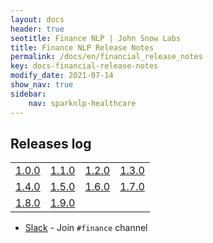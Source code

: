 ```yaml
---
layout: docs
header: true
seotitle: Finance NLP | John Snow Labs
title: Finance NLP Release Notes
permalink: /docs/en/financial_release_notes
key: docs-financial-release-notes
modify_date: 2021-07-14
show_nav: true
sidebar:
    nav: sparknlp-healthcare
---
```


<div class="h3-box" markdown="1">

## Releases log

| 	                                                                                                            |                                                                                                                                                      |                                                                                                             |                                                                                                        |
|--------------------------------------------------------------------------------------------------------------|------------------------------------------------------------------------------------------------------------------------------------------------------|-------------------------------------------------------------------------------------------------------------|--------------------------------------------------------------------------------------------------------|
| [1.0.0](https://medium.com/spark-nlp/spark-nlp-for-finance-is-released-cfa3cc7b9faa)                         | [1.1.0](https://medium.com/spark-nlp/finance-nlp-1-1-0-for-spark-nlp-has-been-released-9adf8339fe0a)                                                 | [1.2.0](https://gaddesaishailesh.medium.com/finance-nlp-1-2-0-for-spark-nlp-has-been-released-6250a52eb704) | [1.3.0](https://medium.com/@muhendisbp/finance-nlp-1-3-0-for-spark-nlp-has-been-released-7b4ed8a10f9c) |
| [1.4.0](https://medium.com/@gaddesaishailesh/finance-nlp-1-4-0-for-spark-nlp-has-been-released-c18966c6c1a6) | [1.5.0](https://medium.com/@jjmcarrascosa/finance-nlp-1-5-0-is-out-9b194ccabc46)                                                                     | [1.6.0](https://medium.com/@jjmcarrascosa/finance-nlp-1-6-0-release-notes-b14707815e30)                     | [1.7.0](https://medium.com/john-snow-labs/finance-nlp-1-7-0-3c8b0cb8fce1)                              |
| [1.8.0](https://medium.com/john-snow-labs/finance-nlp-1-8-0-d0f1a466f16b)                                    | [1.9.0](https://medium.com/@jjmcarrascosa/responsibility-reports-large-financial-ner-financial-items-classification-sentiment-analysis-bfcacb87a2c4) |                                                                                                             |                                                                                                        |

- [Slack](https://join.slack.com/t/spark-nlp/shared_invite/zt-198dipu77-L3UWNe_AJ8xqDk0ivmih5Q) - Join `#finance` channel

</div>